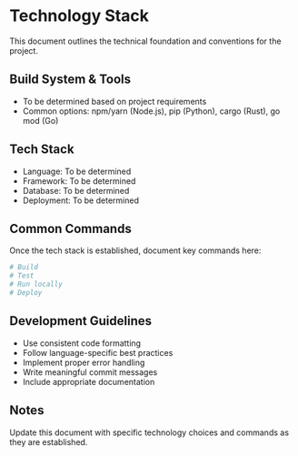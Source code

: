 # Technology Stack

This document outlines the technical foundation and conventions for the project.

## Build System & Tools
- To be determined based on project requirements
- Common options: npm/yarn (Node.js), pip (Python), cargo (Rust), go mod (Go)

## Tech Stack
- Language: To be determined
- Framework: To be determined
- Database: To be determined
- Deployment: To be determined

## Common Commands
Once the tech stack is established, document key commands here:

```bash
# Build
# Test
# Run locally
# Deploy
```

## Development Guidelines
- Use consistent code formatting
- Follow language-specific best practices
- Implement proper error handling
- Write meaningful commit messages
- Include appropriate documentation

## Notes
Update this document with specific technology choices and commands as they are established.